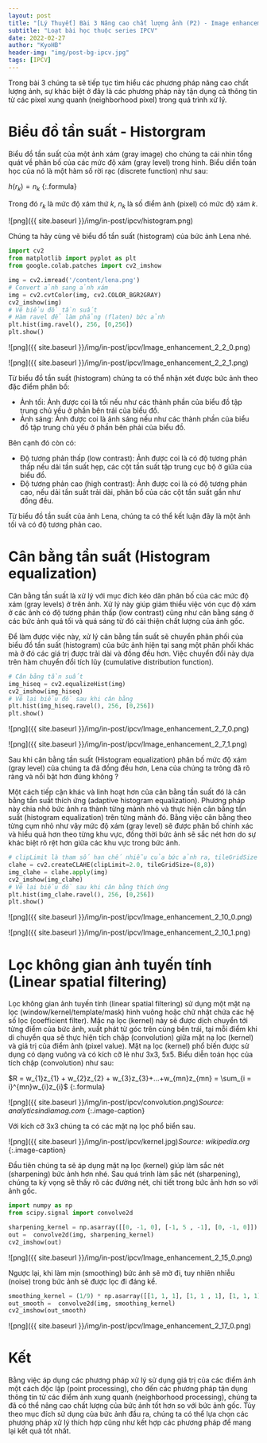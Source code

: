 ```yaml
---
layout: post
title: "[Lý Thuyết] Bài 3 Nâng cao chất lượng ảnh (P2) - Image enhancement (P2)"
subtitle: "Loạt bài học thuộc series IPCV"
date: 2022-02-27
author: "KyoHB"
header-img: "img/post-bg-ipcv.jpg"
tags: [IPCV]
---
```


Trong bài 3 chúng ta sẽ tiếp tục tìm hiểu các phương pháp nâng cao chất lượng ảnh, sự khác biệt ở đây là các phương pháp này tận dụng cả thông tin từ các pixel xung quanh (neighborhood pixel) trong quá trình xử lý.

# Biểu đồ tần suất - Historgram 
Biểu đồ tần suất của một ảnh xám (gray image) cho chúng ta cái nhìn tổng quát về phân bố của các mức độ xám (gray level) trong hình. Biểu diển toán học của nó là một hàm số rời rạc (discrete function) như sau:

$h(r_{k}) = n_{k}$
{:.formula}

Trong đó $r_{k}$ là mức độ xám thứ $k$, $n_{k}$ là số điểm ảnh (pixel) có mức độ xám $k$. 

![png]({{ site.baseurl }}/img/in-post/ipcv/histogram.png)

Chúng ta hãy cùng vẽ biểu đồ tần suất (histogram) của bức ảnh Lena nhé.

```python
import cv2
from matplotlib import pyplot as plt
from google.colab.patches import cv2_imshow

img = cv2.imread('/content/lena.png')
# Convert ảnh sang ảnh xám
img = cv2.cvtColor(img, cv2.COLOR_BGR2GRAY)
cv2_imshow(img)
# Vẽ biểu đồ tần suất
# Hàm ravel để làm phẳng (flaten) bức ảnh
plt.hist(img.ravel(), 256, [0,256])
plt.show()
```


    
![png]({{ site.baseurl }}/img/in-post/ipcv/Image_enhancement_2_2_0.png)
    



    
![png]({{ site.baseurl }}/img/in-post/ipcv/Image_enhancement_2_2_1.png)
    


Từ biểu đồ tần suất (histogram) chúng ta có thể nhận xét được bức ảnh theo đặc điểm phân bố:


*   Ảnh tối: Ảnh được coi là tối nếu như các thành phần của biểu đồ tập trung chủ yếu ở phần bên trái của biểu đồ.
*   Ảnh sáng: Ảnh được coi là ảnh sáng nếu như các thành phần của biểu đồ tập trung chủ yếu ở phần bên phải của biểu đồ.

Bên cạnh đó còn có:


*   Độ tương phản thấp (low contrast): Ảnh được coi là có độ tương phản thấp nếu dải tần suất hẹp, các cột tần suất tập trung cục bộ ở giữa của biểu đồ.
*   Độ tương phản cao (high contrast): Ảnh được coi là có độ tương phản cao, nếu dải tần suất trải dài, phân bổ của các cột tần suất gần như đồng đều.

Từ biểu đồ tần suất của ảnh Lena, chúng ta có thể kết luận đây là một ảnh tối và có độ tương phản cao.




# Cân bằng tần suất (Histogram equalization)

Cân bằng tần suất là xử lý với mục đích kéo dãn phân bố của các mức độ xám (gray levels) ở trên ảnh. Xử lý này giúp giảm thiểu việc vón cục độ xám ở các ảnh có độ tương phản thấp (low contrast) cũng như cân bằng sáng ở các bức ảnh quá tối và quá sáng từ đó cải thiện chất lượng của ảnh gốc.

Để làm được việc này, xử lý cân bằng tần suất sẽ chuyển phân phối của biểu đồ tần suất (histogram) của bức ảnh hiện tại sang một phân phối khác mà ở đó các giá trị được trải dài và đồng đều hơn. Việc chuyển đổi này dựa trên hàm chuyển đổi tích lũy (cumulative distribution function).



```python
# Cân bằng tần suất
img_hiseq = cv2.equalizeHist(img)
cv2_imshow(img_hiseq)
# Vẽ lại biểu đồ sau khi cân bằng
plt.hist(img_hiseq.ravel(), 256, [0,256])
plt.show()
```


    
![png]({{ site.baseurl }}/img/in-post/ipcv/Image_enhancement_2_7_0.png)
    



    
![png]({{ site.baseurl }}/img/in-post/ipcv/Image_enhancement_2_7_1.png)
    


Sau khi cân bằng tần suất (Histogram equalization) phân bố mức độ xám (gray level) của chúng ta đã đồng đều hơn, Lena của chúng ta trông đã rõ ràng và nổi bật hơn đúng không ?

Một cách tiếp cận khác và linh hoạt hơn của cân bằng tần suất đó là cân bằng tần suất thích ứng (adaptive histogram equalization). Phương pháp này chia nhỏ bức ảnh ra thành từng mảnh nhỏ và thực hiện cân bằng tần suất (histogram equalization) trên từng mảnh đó. Bằng việc cân bằng theo từng cụm nhỏ như vậy mức độ xám (gray level) sẽ được phân bố chính xác và hiểu quả hơn theo từng khu vực, đồng thời bức ảnh sẽ sắc nét hơn do sự khác biệt rõ rệt hơn giữa các khu vực trong bức ảnh.


```python
# clipLimit là tham số hạn chế nhiễu của bức ảnh ra, tileGridSize là kích thước của từng mảnh
clahe = cv2.createCLAHE(clipLimit=2.0, tileGridSize=(8,8))
img_clahe = clahe.apply(img)
cv2_imshow(img_clahe)
# Vẽ lại biểu đồ sau khi cân bằng thích ứng
plt.hist(img_clahe.ravel(), 256, [0,256])
plt.show()
```


    
![png]({{ site.baseurl }}/img/in-post/ipcv/Image_enhancement_2_10_0.png)
    



    
![png]({{ site.baseurl }}/img/in-post/ipcv/Image_enhancement_2_10_1.png)
    



# Lọc không gian ảnh tuyến tính (Linear spatial filtering)

Lọc không gian ảnh tuyến tính (linear spatial filtering) sử dụng một mặt nạ lọc (window/kernel/template/mask) hình vuông hoặc chữ nhật chứa các hệ số lọc (coefficient filter). Mặc nạ lọc (kernel) này sẽ được dịch chuyển tới từng điểm của bức ảnh, xuất phát từ góc trên cùng bên trái, tại mỗi điểm khi di chuyển qua sẽ thực hiện tích chập (convolution) giữa mặt nạ lọc (kernel) và giá trị của điểm ảnh (pixel value). Mặt nạ lọc (kernel) phổ biến được sử dụng có dạng vuông và có kích cỡ lẻ như 3x3, 5x5. Biểu diễn toán học của tích chập (convolution) như sau:

$R = w_{1}z_{1} + w_{2}z_{2} + w_{3}z_{3}+...+w_{mn}z_{mn}
  = \sum_{i = i}^{mn}w_{i}z_{i}$
{:.formula}


![png]({{ site.baseurl }}/img/in-post/ipcv/convolution.png)*Source: analyticsindiamag.com*
{:.image-caption}

Với kích cỡ 3x3 chúng ta có các mặt nạ lọc phổ biển sau.

![png]({{ site.baseurl }}/img/in-post/ipcv/kernel.jpg)*Source: wikipedia.org*
{:.image-caption}


Đầu tiên chúng ta sẽ áp dụng mặt nạ lọc (kernel) giúp làm sắc nét (sharpening) bức ảnh hơn nhé. Sau quá trình làm sắc nét (sharpening), chúng ta kỳ vọng sẽ thấy rõ các đường nét, chi tiết trong bức ảnh hơn so với ảnh gốc. 


```python
import numpy as np
from scipy.signal import convolve2d

sharpening_kernel = np.asarray([[0, -1, 0], [-1, 5 , -1], [0, -1, 0]])
out =  convolve2d(img, sharpening_kernel)
cv2_imshow(out)
```


    
![png]({{ site.baseurl }}/img/in-post/ipcv/Image_enhancement_2_15_0.png)
    


Ngược lại, khi làm mịn (smoothing) bức ảnh sẽ mờ đi, tuy nhiên nhiễu (noise) trong bức ảnh sẽ được lọc đi đáng kể.


```python
smoothing_kernel = (1/9) * np.asarray([[1, 1, 1], [1, 1 , 1], [1, 1, 1]])
out_smooth =  convolve2d(img, smoothing_kernel)
cv2_imshow(out_smooth)
```


    
![png]({{ site.baseurl }}/img/in-post/ipcv/Image_enhancement_2_17_0.png)
    


# Kết

Bằng việc áp dụng các phương pháp xử lý sử dụng giá trị của các điểm ảnh một cách độc lập (point processing), cho đến các phương pháp tận dụng thông tin từ các điểm ảnh xung quanh (neighborhood processing), chúng ta đã có thể nâng cao chất lượng của bức ảnh tốt hơn so với bức ảnh gốc. Tùy theo mục đích sử dụng của bức ảnh đầu ra, chúng ta có thể lựa chọn các phương pháp xử lý thích hợp cũng như kết hợp các phương pháp để mang lại kết quả tốt nhất.
